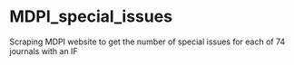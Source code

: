 # MDPI_special_issues
Scraping MDPI website to get the number of special issues for each of 74 journals with an IF

